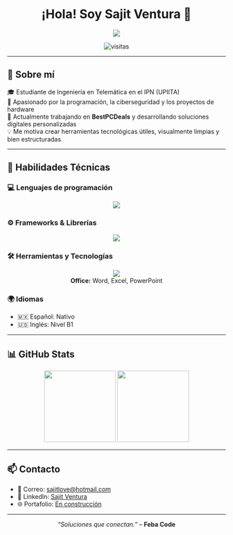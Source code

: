 <h1 align="center">¡Hola! Soy Sajit Ventura 👋</h1>

<p align="center">
  <img src="https://readme-typing-svg.herokuapp.com/?lines=Desarrollador+FullStack;Estudiante+de+Ingeniería+en+Telemática+en+el+IPN-UPIITA;&center=true&size=22&width=600" />
</p>

<p align="center">
  <img src="https://komarev.com/ghpvc/?username=EseWey21&label=Visitas+al+perfil&color=brightgreen" alt="visitas" />
</p>

---

## 🙋 Sobre mí

🎓 Estudiante de Ingeniería en Telemática en el IPN (UPIITA)  
🧠 Apasionado por la programación, la ciberseguridad y los proyectos de hardware  
🚀 Actualmente trabajando en **BestPCDeals** y desarrollando soluciones digitales personalizadas  
💡 Me motiva crear herramientas tecnológicas útiles, visualmente limpias y bien estructuradas

---

## 🧠 Habilidades Técnicas

### 💻 Lenguajes de programación
<p align="center">
  <img src="https://skillicons.dev/icons?i=c,cpp,python,cs,js,css" />
</p>

### ⚙️ Frameworks & Librerías
<p align="center">
  <img src="https://skillicons.dev/icons?i=react,nodejs,dotnet" />
</p>

### 🛠️ Herramientas y Tecnologías
<p align="center">
  <img src="https://skillicons.dev/icons?i=mysql,postgresql,postman,latex" />
  <br />
  <strong>Office:</strong> Word, Excel, PowerPoint
</p>

### 🌍 Idiomas
- 🇲🇽 Español: Nativo  
- 🇺🇸 Inglés: Nivel B1

---

## 📊 GitHub Stats

<p align="center">
  <img src="https://github-readme-stats.vercel.app/api?username=EseWey21&show_icons=true&theme=tokyonight" height="165" />
  <img src="https://github-readme-stats.vercel.app/api/top-langs/?username=EseWey21&layout=compact&theme=tokyonight" height="165" />
</p>

---

## 📫 Contacto

- 📧 Correo: [sajitlove@hotmail.com](mailto:sajitlove@hotmail.com)  
- 💼 LinkedIn: [Sajit Ventura](https://www.linkedin.com/in/sajit-ventura-4197411b7/)  
- 🌐 Portafolio: [En construcción](https://github.com/EseWey21/portafolio)

---

<p align="center">
  <em>“Soluciones que conectan.”</em> – <strong>Feba Code</strong>
</p>

